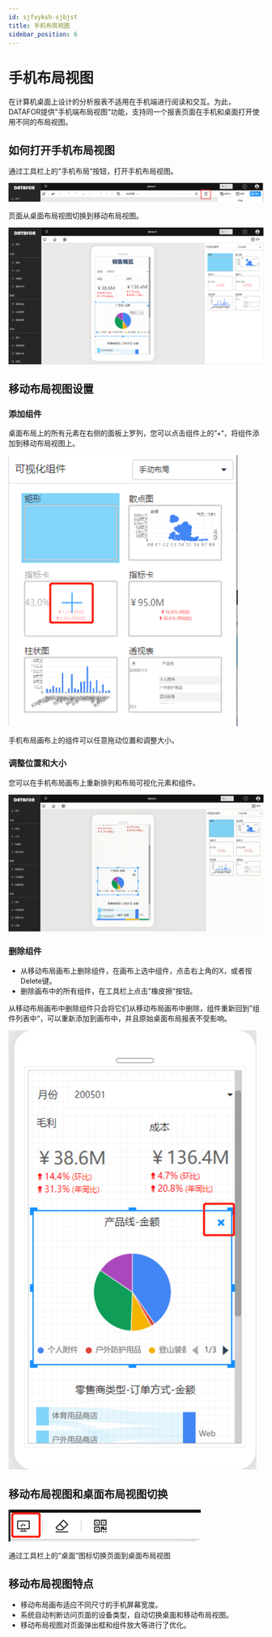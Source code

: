 ```yaml
---
id: sjfxyksh-sjbjst
title: 手机布局视图
sidebar_position: 6
---
```

# 手机布局视图

在计算机桌面上设计的分析报表不适用在手机端进行阅读和交互。为此，DATAFOR提供”手机端布局视图“功能，支持同一个报表页面在手机和桌面打开使用不同的布局视图。

## 如何打开手机布局视图

通过工具栏上的”手机布局“按钮，打开手机布局视图。

<div align="left"><img  src="../../../static/img/datafor/visualizer/image-20220221082440257.png"   /></div>

页面从桌面布局视图切换到移动布局视图。

<div align="left"><img  src="../../../static/img/datafor/visualizer/image-20220221081432686.png"   /></div>

## 移动布局视图设置

### 添加组件

桌面布局上的所有元素在右侧的面板上罗列，您可以点击组件上的”+“，将组件添加到移动布局视图上。

<div align="left"><img  src="../../../static/img/datafor/visualizer/image-20220221084353491.png"   /></div>

手机布局画布上的组件可以任意拖动位置和调整大小。

### 调整位置和大小

您可以在手机布局画布上重新排列和布局可视化元素和组件。

<div align="left"><img  src="../../../static/img/datafor/visualizer/20220221_091201.gif"   /></div>

### 删除组件

- 从移动布局画布上删除组件，在画布上选中组件，点击右上角的X，或者按Delete键。
- 删除画布中的所有组件，在工具栏上点击”橡皮擦“按钮。

从移动布局画布中删除组件只会将它们从移动布局画布中删除，组件重新回到”组件列表中“，可以重新添加到画布中，并且原始桌面布局报表不受影响。

<div align="left"><img  src="../../../static/img/datafor/visualizer/image-20220221091433649.png"   /></div>

## 移动布局视图和桌面布局视图切换

<div align="left"><img  src="../../../static/img/datafor/visualizer/image-20220221213847711.png"   /></div>

通过工具栏上的“桌面”图标切换页面到桌面布局视图

## 移动布局视图特点

- 移动布局画布适应不同尺寸的手机屏幕宽度。
- 系统自动判断访问页面的设备类型，自动切换桌面和移动布局视图。
- 移动布局视图对页面弹出框和组件放大等进行了优化。